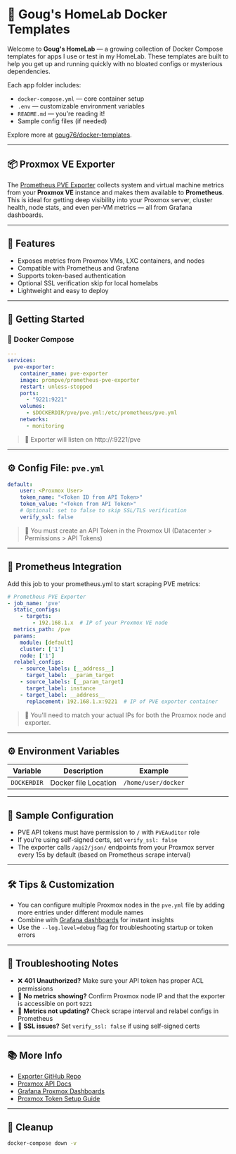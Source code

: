 # 🏡 Goug's HomeLab Docker Templates

Welcome to **Goug's HomeLab** — a growing collection of Docker Compose templates for apps I use or test in my HomeLab. These templates are built to help you get up and running quickly with no bloated configs or mysterious dependencies.

Each app folder includes:

* `docker-compose.yml` — core container setup
* `.env` — customizable environment variables
* `README.md` — you're reading it!
* Sample config files (if needed)

Explore more at [goug76/docker-templates](https://github.com/goug76/docker-templates).

---

## 📦 Proxmox VE Exporter

The [Prometheus PVE Exporter](https://github.com/prometheus-pve/prometheus-pve-exporter) collects system and virtual machine metrics from your **Proxmox VE** instance and makes them available to **Prometheus**. This is ideal for getting deep visibility into your Proxmox server, cluster health, node stats, and even per-VM metrics — all from Grafana dashboards.

---

## 🧰 Features

* Exposes metrics from Proxmox VMs, LXC containers, and nodes
* Compatible with Prometheus and Grafana
* Supports token-based authentication
* Optional SSL verification skip for local homelabs
* Lightweight and easy to deploy

---

## 🚀 Getting Started

### 🐳 Docker Compose

```yaml
---
services:
  pve-exporter:
    container_name: pve-exporter
    image: prompve/prometheus-pve-exporter
    restart: unless-stopped
    ports:
      - "9221:9221"
    volumes:
      - $DOCKERDIR/pve/pve.yml:/etc/prometheus/pve.yml
    networks: 
      - monitoring
```

> 🧠 Exporter will listen on http://<host>:9221/pve

---

## ⚙️ Config File: `pve.yml`

```yaml
default:
    user: <Proxmox User>
    token_name: "<Token ID from API Token>"
    token_value: "<Token from API Token>"
    # Optional: set to false to skip SSL/TLS verification
    verify_ssl: false
```

> 🔐 You must create an API Token in the Proxmox UI (Datacenter > Permissions > API Tokens)

---

## 🔧 Prometheus Integration

Add this job to your prometheus.yml to start scraping PVE metrics:

```yaml
# Prometheus PVE Exporter
- job_name: 'pve'
  static_configs:
    - targets:
        - 192.168.1.x  # IP of your Proxmox VE node
  metrics_path: /pve
  params:
    module: [default]
    cluster: ['1']
    node: ['1']
  relabel_configs:
    - source_labels: [__address__]
      target_label: __param_target
    - source_labels: [__param_target]
      target_label: instance
    - target_label: __address__
      replacement: 192.168.1.x:9221  # IP of PVE exporter container
```

> 📍 You'll need to match your actual IPs for both the Proxmox node and exporter.

---

## ⚙️ Environment Variables

| Variable | Description | Example |
|----|----|----|
| `DOCKERDIR` | Docker file Location | `/home/user/docker` |

---

## 🧪 Sample Configuration

* PVE API tokens must have permission to `/` with `PVEAuditor` role
* If you’re using self-signed certs, set `verify_ssl: false`
* The exporter calls `/api2/json/` endpoints from your Proxmox server every 15s by default (based on Prometheus scrape interval)

---

## 🛠️ Tips & Customization

* You can configure multiple Proxmox nodes in the `pve.yml` file by adding more entries under different module names
* Combine with [Grafana dashboards](https://grafana.com/grafana/dashboards?search=proxmox) for instant insights
* Use the `--log.level=debug` flag for troubleshooting startup or token errors

---

## 🧯 Troubleshooting Notes

* ❌ **401 Unauthorized?** Make sure your API token has proper ACL permissions
* 🧱 **No metrics showing?** Confirm Proxmox node IP and that the exporter is accessible on port `9221`
* 🔄 **Metrics not updating?** Check scrape interval and relabel configs in Prometheus
* 🔐 **SSL issues?** Set `verify_ssl: false` if using self-signed certs

---

## 📚 More Info

* [Exporter GitHub Repo](https://github.com/prometheus-pve/prometheus-pve-exporter)
* [Proxmox API Docs](https://pve.proxmox.com/pve-docs/api-viewer/)
* [Grafana Proxmox Dashboards](https://grafana.com/grafana/dashboards?search=proxmox)
* [Proxmox Token Setup Guide](https://pve.proxmox.com/wiki/User_Management#API_Tokens)

---

## 🧼 Cleanup

```bash
docker-compose down -v
```
